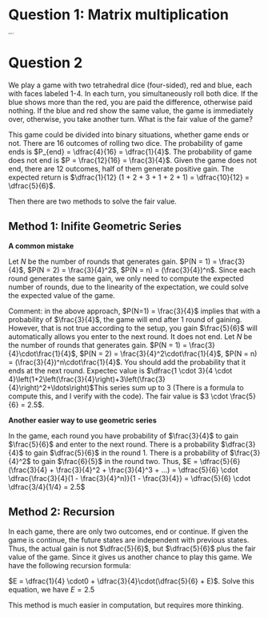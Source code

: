 # Question 1: Matrix multiplication

<img src="../../Figures/OA 2.1.png" alt="OA 2.1" style="zoom:20%;" />

# Question 2

We play a game with two tetrahedral dice (four-sided), red and blue, each with faces labeled 1-4. In each turn, you simultaneously roll both dice. If the blue shows more than the red, you are paid the difference, otherwise paid nothing. If the blue and red show the same value, the game is immediately over, otherwise, you take another turn. What is the fair value of the game?

This game could be divided into binary situations, whether game ends or not. There are 16 outcomes of rolling two dice. The probability of game ends is $P_{end} = \dfrac{4}{16} = \dfrac{1}{4}$. The probability of game does not end is $P = \frac{12}{16} = \frac{3}{4}$. Given the game does not end, there are 12 outcomes, half of them generate positive gain. The expected return is $\dfrac{1}{12} (1 + 2 + 3 + 1 + 2 + 1) = \dfrac{10}{12} = \dfrac{5}{6}$. 

Then there are two methods to solve the fair value.

## Method 1: Inifite Geometric Series

**A common mistake**

Let $N$ be the number of rounds that generates gain. $P(N = 1) = \frac{3}{4}$, $P(N = 2) = \frac{3}{4}^2$, $P(N = n) = (\frac{3}{4})^n$. Since each round generates the same gain, we only need to compute the expected number of rounds, due to the linearity of the expectation, we could solve the expected value of the game. 

Comment: in the above approach, $P(N=1) = \frac{3}{4}$ implies that with a probability of $\frac{3}{4}$, the game will end after 1 round of gaining. However, that is not true according to the setup, you gain $\frac{5}{6}$ will automatically allows you enter to the next round. It does not end. Let $N$ be the number of rounds that generates gain. $P(N = 1) = \frac{3}{4}\cdot\frac{1}{4}$, $P(N = 2) = \frac{3}{4}^2\cdot\frac{1}{4}$, $P(N = n) = (\frac{3}{4})^n\cdot\frac{1}{4}$.  You should add the probability that it ends at the next round. Expectec value is $\dfrac{1 \cdot 3}{4 \cdot 4}\left(1+2\left(\frac{3}{4}\right)+3\left(\frac{3}{4}\right)^2+\ldots\right)$This series sum up to 3 (There is a formula to compute this, and I verify with the code). The fair value is $3 \cdot \frac{5}{6} = 2.5$. 

**Another easier way to use geometric series**

In the game, each round you have probability of $\frac{3}{4}$ to gain $\frac{5}{6}$ and enter to the next round. There is a probability $\dfrac{3}{4}$ to gain $\dfrac{5}{6}$ in the round 1. There is a probability of $\frac{3}{4}^2$ to gain $\frac{6}{5}$ in the round two. Thus, $E = \dfrac{5}{6} (\frac{3}{4} + \frac{3}{4}^2 + \frac{3}{4}^3 + ...) = \dfrac{5}{6} \cdot \dfrac{\frac{3}{4}(1 - \frac{3}{4}^n)}{1 - \frac{3}{4}} = \dfrac{5}{6} \cdot \dfrac{3/4}{1/4} = 2.5$

## Method 2: Recursion

In each game, there are only two outcomes, end or continue. If given the game is continue, the future states are independent with previous states. Thus, the actual gain is not $\dfrac{5}{6}$, but $\dfrac{5}{6}$ plus the fair value of the game. Since it gives us another chance to play this game. We have the following recursion formula:

$E = \dfrac{1}{4} \cdot0 + \dfrac{3}{4}\cdot(\dfrac{5}{6} + E)$. Solve this equation, we have $E = 2.5$

This method is much easier in computation, but requires more thinking.





